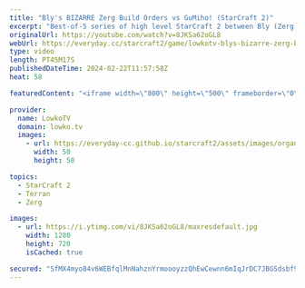 ```yaml
---
title: "Bly's BIZARRE Zerg Build Orders vs GuMiho! (StarCraft 2)"
excerpt: "Best-of-5 series of high level StarCraft 2 between Bly (Zerg) and GuMiho (Terran). This match of SC2 was played as a qualification game of the IEM Katowice StarCraft 2 tournament. Support my work: https://patreon.com/lowkotv  Lowko merch: https://lowko.shop Tech setup: https://lowko.tv/setup Discord"
originalUrl: https://youtube.com/watch?v=8JKSa62oGL8
webUrl: https://everyday.cc/starcraft2/game/lowkotv-blys-bizarre-zerg-build-orders-vs-gumiho-starcraft-2/
type: video
length: PT45M17S
publishedDateTime: 2024-02-22T11:57:58Z
heat: 58

featuredContent: "<iframe width=\"800\" height=\"500\" frameborder=\"0\" src=\"https://www.youtube.com/embed/8JKSa62oGL8\" allow=\"accelerometer; autoplay; encrypted-media; gyroscope; picture-in-picture\" allowfullscreen></iframe>"

provider:
  name: LowkoTV
  domain: lowko.tv
  images:
    - url: https://everyday-cc.github.io/starcraft2/assets/images/organizations/lowko.tv-50x50.jpg
      width: 50
      height: 50

topics:
  - StarCraft 2
  - Terran
  - Zerg

images:
  - url: https://i.ytimg.com/vi/8JKSa62oGL8/maxresdefault.jpg
    width: 1280
    height: 720
    isCached: true

secured: "SfMX4myo84v6WEBfqlMnNahznYrmoooyzzQhEwCewnn6mIqJrDC7JBGSdsbf9IKrkgPGlKvpmCAKbqYcBH7fDQcDUtrJLOLWmI5xfNLqaALsN3VQdctl4b6/MEpz3YbrbjHT+06nKbXkCgzFPJCo2R2gBjOnPVMG8yov0ctciIuVmO3ytYuMgcUsn1bseKsj5Jvum6I6gR0wXdtbwxupc7yA4msmCFUVDY6YLu94yAZsNAuNFTzWjLl6QQjiBTqhQuJAHH/q5mv+o19C+x2kCenPNFGvDQ9gYD/Ds/1MeRyz67nmAJuY5HFBe974+fXYGBjlGuu1/H/uqdYSFI00fsSqB0Qo3w+sZO4QPbNazz1q5Ur7nM2da2wBWZaPYZ5kSh0akSS9gAvEmgXJT28LsDfu8jW4EQAhuVatUnS1S78=;xasPehGQk7RgXsHyZlUgVA=="
---
```


